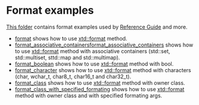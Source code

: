 # Format examples

[This folder](.) contains format examples used by [Reference Guide](https://codedocs.xyz/gammasoft71/xtd/) and more.

* [format](format/README.md) shows how to use [xtd::format](../../../src/xtd.core/include/xtd/format.h) method.
* [format_associative_containersformat_associative_containers](format_associative_containers/README.md) shows how to use [xtd::format](../../../src/xtd.core/include/xtd/format.h) method with associative containers (std::set, std::multiset, sttd::map and std::multimap).
* [format_boolean](format_boolean/README.md) shows how to use [xtd::format](../../../src/xtd.core/include/xtd/format.h) method with bool.
* [format_character](format_character/README.md) shows how to use [xtd::format](../../../src/xtd.core/include/xtd/format.h) method with characters (char, wchar_t, char8_t, char16_t and char32_t).
* [format_class](format_class/README.md) shows how to use [xtd::format](../../../src/xtd.core/include/xtd/format.h) method with owner class.
* [format_class_with_specified_formating](format_class_with_specified_formating/README.md) shows how to use [xtd::format](../../../src/xtd.core/include/xtd/format.h) method with owner class and with specified formating args.
